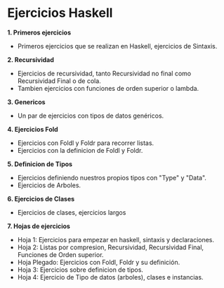 # Ejercicios Haskell 

__1. Primeros ejercicios__

* Primeros ejercicios que se realizan en Haskell, ejercicios de Sintaxis.

__2. Recursividad__

* Ejercicios de recursividad, tanto Recursividad no final como Recursividad Final o de cola.
* Tambien ejercicios con funciones de orden superior o lambda.

__3. Genericos__

* Un par de ejercicios con tipos de datos genéricos.

__4. Ejercicios Fold__

* Ejercicios con Foldl y Foldr para recorrer listas.
* Ejercicios con la definicion de Foldl y Foldr.

__5. Definicion de Tipos__

* Ejercicios definiendo nuestros propios tipos con "Type" y "Data". 
* Ejercicios de Arboles.

__6. Ejercicios de Clases__

* Ejercicios de clases, ejercicios largos

__7. Hojas de ejercicios__

* Hoja 1: Ejercicios para empezar en haskell, sintaxis y declaraciones.
* Hoja 2: Listas por compresion, Recursividad, Recursividad Final, Funciones de Orden superior.
* Hoja Plegado: Ejercicios con Foldl, Foldr y su definición.
* Hoja 3: Ejercicios sobre definicion de tipos.
* Hoja 4: Ejercicio de Tipo de datos (arboles), clases e instancias.
